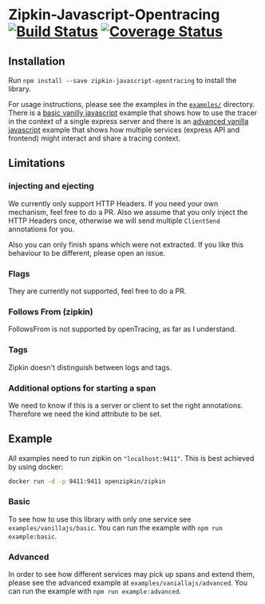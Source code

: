 # Zipkin-Javascript-Opentracing [![Build Status](https://travis-ci.org/DanielMSchmidt/zipkin-javascript-opentracing.svg?branch=master)](https://travis-ci.org/DanielMSchmidt/zipkin-javascript-opentracing) [![Coverage Status](https://coveralls.io/repos/github/DanielMSchmidt/zipkin-javascript-opentracing/badge.svg?branch=master)](https://coveralls.io/github/DanielMSchmidt/zipkin-javascript-opentracing?branch=master)

## Installation

Run `npm install --save zipkin-javascript-opentracing` to install the library.

For usage instructions, please see the examples in the [`examples/`](examples/)
directory. There is a [basic vanilly
javascript](https://github.com/DanielMSchmidt/zipkin-javascript-opentracing/tree/master/examples/vanillajs/basic)
example that shows how to use the tracer in the context of a single express
server and there is an [advanced vanilla
javascript](https://github.com/DanielMSchmidt/zipkin-javascript-opentracing/tree/master/examples/vanillajs/advanced)
example that shows how multiple services (express API and frontend) might
interact and share a tracing context.

## Limitations

### injecting and ejecting

We currently only support HTTP Headers. If you need your own mechanism, feel
free to do a PR. Also we assume that you only inject the HTTP Headers once,
otherwise we will send multiple `ClientSend` annotations for you.

Also you can only finish spans which were not extracted. If you like this
behaviour to be different, please open an issue.

### Flags

They are currently not supported, feel free to do a PR.

### Follows From (zipkin)

FollowsFrom is not supported by openTracing, as far as I understand.

### Tags

Zipkin doesn't distinguish between logs and tags.

### Additional options for starting a span

We need to know if this is a server or client to set the right annotations.
Therefore we need the kind attribute to be set.

## Example

All examples need to run zipkin on `"localhost:9411"`. This is best achieved by
using docker:

```bash
docker run -d -p 9411:9411 openzipkin/zipkin
```

### Basic

To see how to use this library with only one service see
`examples/vanillajs/basic`. You can run the example with `npm run
example:basic`.

### Advanced

In order to see how different services may pick up spans and extend them, please
see the advanced example at `examples/vaniallajs/advanced`. You can run the
example with `npm run example:advanced`.
